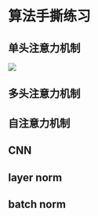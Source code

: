 #  算法手撕练习

## 单头注意力机制
![](https://mmbiz.qpic.cn/sz_mmbiz_jpg/goiboxqfW2fY1GcLBHAYBBdUb6wUl1oU5BeeRuu8b4TZQs5pa9xv4rsN2ad9xXZ9myt025PTeZUdrPWvQ5HcVdA/640?wx_fmt=jpeg&from=appmsg&wxfrom=5&wx_lazy=1&wx_co=1)


## 多头注意力机制


## 自注意力机制


## CNN


## layer norm

## batch norm


